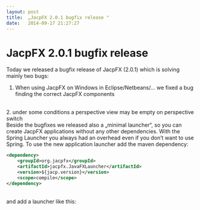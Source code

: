 ```yaml
---
layout: post
title:  „JacpFX 2.0.1 bugfix release "
date:   2014-09-17 21:27:27
---
```

# JacpFX 2.0.1 bugfix release #
Today we released a bugfix release of JacpFX (2.0.1) which is solving mainly two bugs: 
<br/>
1. When using JacpFX on Windows in Eclipse/Netbeans/… we fixed a bug finding the correct JacpFX components
<br/>
2. under some conditions a perspective view may be empty on perspective switch
<br/>
Beside the bugfixes we released also a „minimal launcher“, so you can create JacpFX applications without any other dependencies. With the Spring Launcher you always had an overhead even if you don’t want to use Spring. To use the new application launcher add the maven dependency:
<br/>

```xml
<dependency>
    <groupId>org.jacpfx</groupId>
    <artifactId>jacpfx.JavaFXLauncher</artifactId>
    <version>${jacp.version}</version>
    <scope>compile</scope>
</dependency>
```
<br/>
and add a launcher like this:
<br/>
<script src="https://gist.github.com/amoAHCP/4cb801f8c982bceadc03.js"></script>


